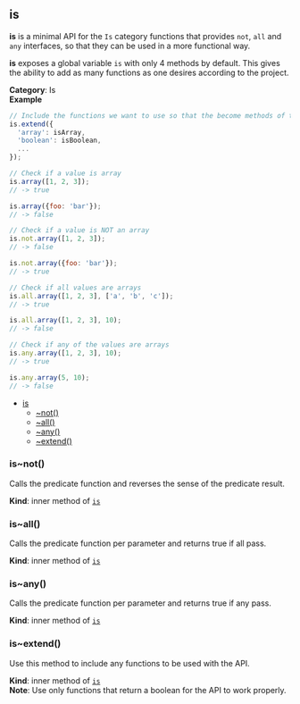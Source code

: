 <a name="module_is"></a>

## is
**is** is a minimal API for the `Is` category functions that provides `not`, `all` and `any` interfaces,
so that they can be used in a more functional way.

**is** exposes a global variable `is` with only 4 methods by default.
This gives the ability to add as many functions as one desires according to the project.

**Category**: Is  
**Example**  
```js
// Include the functions we want to use so that the become methods of the is object
is.extend({
  'array': isArray,
  'boolean': isBoolean,
  ...
});

// Check if a value is array
is.array([1, 2, 3]);
// -> true

is.array({foo: 'bar'});
// -> false

// Check if a value is NOT an array
is.not.array([1, 2, 3]);
// -> false

is.not.array({foo: 'bar'});
// -> true

// Check if all values are arrays
is.all.array([1, 2, 3], ['a', 'b', 'c']);
// -> true

is.all.array([1, 2, 3], 10);
// -> false

// Check if any of the values are arrays
is.any.array([1, 2, 3], 10);
// -> true

is.any.array(5, 10);
// -> false
```

* [is](#module_is)
    * [~not()](#module_is..not)
    * [~all()](#module_is..all)
    * [~any()](#module_is..any)
    * [~extend()](#module_is..extend)

<a name="module_is..not"></a>

### is~not()
Calls the predicate function and reverses the sense of the predicate result.

**Kind**: inner method of <code>[is](#module_is)</code>  
<a name="module_is..all"></a>

### is~all()
Calls the predicate function per parameter and returns true if all pass.

**Kind**: inner method of <code>[is](#module_is)</code>  
<a name="module_is..any"></a>

### is~any()
Calls the predicate function per parameter and returns true if any pass.

**Kind**: inner method of <code>[is](#module_is)</code>  
<a name="module_is..extend"></a>

### is~extend()
Use this method to include any functions to be used with the API.

**Kind**: inner method of <code>[is](#module_is)</code>  
**Note**: Use only functions that return a boolean for the API to work properly.  
